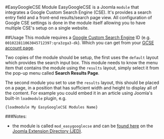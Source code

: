 #EasyGoogleCSE Module
EasyGoogleCSE is a Joomla `module` that integrates a Google Custom Search Engine (CSE). It's provides a search entry field and a front-end results/search page view. All configuration of Google CSE settings is done in the module itself allowing you to have multiple CSE's setup on a single website.

##Usage
This module requires a [Google Custom Search Engine](https://cse.google.com/) ID (e.g. `001022811063045712397:qra3zga3-dk`). Which you can get from your [GCSE account page](https://cse.google.com/cse/all).

Two copies of the module should be setup, the first uses the `default` layout which provides the search input box. This module needs to know the menu item that contains the module using the `results` layout, simply select it from the pop-up menu called **Search Results Page**.

The second module you set to use the `results` layout, this should be placed on a page, in a position that has sufficient width and height to display all of the content. For example you could embed it in an article using Joomla's built-in `loadmodule` plugin, e.g.

`{loadmodule My EasyGoogleCSE Modules Name}`

###Notes:
- the module is called `mod_easygooglecse` and can be [found here](http://extensions.joomla.org/extensions/extension/search-a-indexing/site-search/easygooglecse) on the [Joomla Extension Directory (JED)](http://extensions.joomla.org).